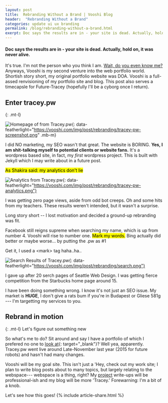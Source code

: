 ```yaml
---
layout: post
title:  Rebranding Without a Brand | Vooshi Blog
header:  "Rebranding Without a Brand"
categories: update ui ux branding
permalink: /blog/rebranding-without-a-brand.html
exerpt: Doc says the results are in - your site is dead. Actually, hold on, it was never alive. Vooshi is my second venture into the web 'hey-look-at-me' world.
---
```


#### Doc says the results are in  - your site is dead. Actually, hold on, it was never alive.

It's true. I'm not the person who you think I am. [Wait, do you even know me?]({{site.url}}/about/) Anyways, Vooshi is my second venture into the web portfolio world. Shortish story short, my original portfolio website was DOA. Vooshi is a full-assed renvisioning of my portfolio site and blog. This post also serves a timecapsle for Future-Tracey (hopefully I'll be a cyborg once I return). 


## Enter tracey.pw 
{: .mt-l}

![Homepage of from Tracey.pw]({{site.url}}/img/post/rebranding/tracey-pw-screenshot.png){: data-featherlight="https://vooshi.com/img/post/rebranding/tracey-pw-screenshot.png" .mb-m}

I did NO marketing, my SEO wasn't that great. The website is BORING. **Yes, I am shit-talking myself to potential clients or website fans.** It's a wordpress based site, in fact, my *first* wordpress project. <span class="xsm">This is built with Jekyll which I may write about in a future post.</span>

<mark>As Shakira said: my analytics don't lie</mark>

![Analytics from Tracey.pw]({{site.url}}/img/post/rebranding/tracey-pw-analytics.png){: data-featherlight="https://vooshi.com/img/post/rebranding/tracey-pw-analytics.png"}

I was getting zero page views, aside from odd bot creeps. Oh and some hits from my teachers. These results weren't intended, but it wasn't a surprise.


Long story short -- I lost motivation and decided a ground-up rebranding was fit. 

Facebook still reigns supreme when searching my name, which is up from number 4. Vooshi will rise to number one. <mark>Mark my words.</mark> Bing actually did better or maybe worse... by putting the .pw as #1

<span class="xsm">Get it, I used a \<mark> tag haha..ha..</span>

![Search Results of Tracey.pw]({{site.url}}/img/post/rebranding/search.png){: data-featherlight="https://vooshi.com/img/post/rebranding/search.png"}

I gave up after 20 serch pages of Seattle Web Design. I was getting fierce competition from the Starbucks home page around 15. 

I have been doing something wrong. I know it's not just an SEO issue. My market is **HUGE**, I don't give a rats bum if you're in Budapest or Gliese 581g --- I'm targetting my services to you. 


## Rebrand in motion
{: .mt-l}
<span class="sm">Let's figure out something new</span>

So what's me to do? Sit around and say I have a portfolio of which I prefered no one to [look at](http://tracey.pw){: target="_blank"}? Well yea, apparently. Tracey.pw went live around Late-November last year (2015 for future robots) and hasn't had many changes. 

Vooshi will be my goal site. This isn't just a 'Hey, check out my work site; I plan to write blog posts about to many topics, but largely relating to the webspace--- webspace is a thing, right? My [project]({{site.url}}/projects/) write-ups will be professional-ish and my blog will be more 'Tracey.' Forewarning: I'm a bit of a knob.


Let's see how this goes!
{% include article-share.html %}